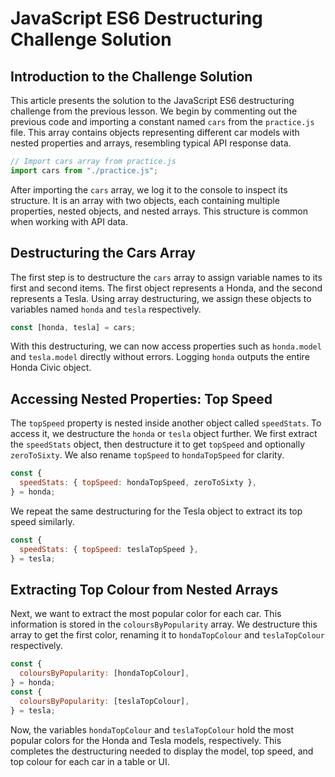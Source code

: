 # JavaScript ES6 Destructuring Challenge Solution

## Introduction to the Challenge Solution

This article presents the solution to the JavaScript ES6 destructuring challenge from the previous lesson. We begin by commenting out the previous code and importing a constant named `cars` from the `practice.js` file. This array contains objects representing different car models with nested properties and arrays, resembling typical API response data.

```js
// Import cars array from practice.js
import cars from "./practice.js";
```

After importing the `cars` array, we log it to the console to inspect its structure. It is an array with two objects, each containing multiple properties, nested objects, and nested arrays. This structure is common when working with API data.

## Destructuring the Cars Array

The first step is to destructure the `cars` array to assign variable names to its first and second items. The first object represents a Honda, and the second represents a Tesla. Using array destructuring, we assign these objects to variables named `honda` and `tesla` respectively.

```js
const [honda, tesla] = cars;
```

With this destructuring, we can now access properties such as `honda.model` and `tesla.model` directly without errors. Logging `honda` outputs the entire Honda Civic object.

## Accessing Nested Properties: Top Speed

The `topSpeed` property is nested inside another object called `speedStats`. To access it, we destructure the `honda` or `tesla` object further. We first extract the `speedStats` object, then destructure it to get `topSpeed` and optionally `zeroToSixty`. We also rename `topSpeed` to `hondaTopSpeed` for clarity.

```js
const {
  speedStats: { topSpeed: hondaTopSpeed, zeroToSixty },
} = honda;
```

We repeat the same destructuring for the Tesla object to extract its top speed similarly.

```js
const {
  speedStats: { topSpeed: teslaTopSpeed },
} = tesla;
```

## Extracting Top Colour from Nested Arrays

Next, we want to extract the most popular color for each car. This information is stored in the `coloursByPopularity` array. We destructure this array to get the first color, renaming it to `hondaTopColour` and `teslaTopColour` respectively.

```js
const {
  coloursByPopularity: [hondaTopColour],
} = honda;
const {
  coloursByPopularity: [teslaTopColour],
} = tesla;
```

Now, the variables `hondaTopColour` and `teslaTopColour` hold the most popular colors for the Honda and Tesla models, respectively. This completes the destructuring needed to display the model, top speed, and top colour for each car in a table or UI.
